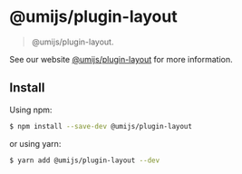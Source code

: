 # @umijs/plugin-layout

> @umijs/plugin-layout.

See our website [@umijs/plugin-layout](https://next.umijs.org/plugins/plugin-layout) for more information.

## Install

Using npm:

```bash
$ npm install --save-dev @umijs/plugin-layout
```

or using yarn:

```bash
$ yarn add @umijs/plugin-layout --dev
```
